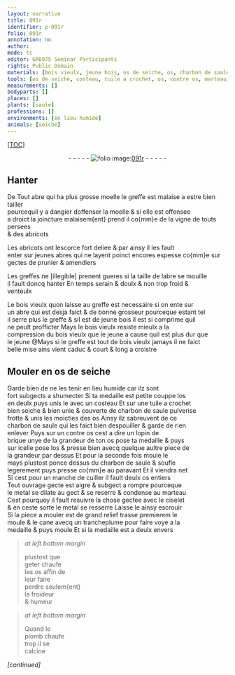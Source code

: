 ```yaml
---
layout: narrative
title: 091r
identifier: p-091r
folio: 091r
annotation: no
author:
mode: tc
editor: GR8975 Seminar Participants
rights: Public Domain
materials: [bois vieulx, jeune bois, os de seiche, os, charbon de saule pulverise, charbon de saule, brique, metal, plomb]
tools: [os de seiche, costeau, tuile a crochet, os, contre os, marteau, ciselet, moule, trancheplume]
measurements: []
bodyparts: []
places: []
plants: [saule]
professions: []
environments: [en lieu humide]
animals: [seiche]
---
```


<p><a href="{{site.url}}/{{base.url}}/diplomatic/">[TOC]</a></p><div class="folio" align="center">- - - - - <a href="http://gallica.bnf.fr/ark:/12148/btv1b10500001g/f187.image" target="_blank"><img src="https://cu-mkp.github.io/2017-workshop-edition/assets/photo-icon.png" alt="folio image: " style="display:inline-block; margin-bottom:-3px;"/>091r</a> - - - - - </div>  
  

## Hanter

 
De Tout abre qui ha plus grosse moelle <span class="add">le greffe</span> est malaise a <span class="del">estre</span> <span class="add">bien</span> tailler<br/> pourcequil y a dangier doffenser la moelle & si elle est offensee<br/> a droict la joincture malaisem{ent} prend il co{mm}e de la vigne de touts persees<br/> & des abricots
 
Les abricots ont lescorce fort deliee & par ainsy il les fault<br/> enter sur jeunes abres qui ne layent poinct encores espesse co{mm}e sur<br/> gectes de prunier & amendiers
 
Les greffes ne <span class="del">[illegible]</span> prenent gueres si la taille de labre se mouille<br/> il fault doncq hanter En temps serain & doulx & non trop froid &<br/> venteulx
 
Le <span class="m">bois vieulx</span> quon laisse au greffe est necessaire si on ente sur<br/> un abre qui est desja faict & de bonne grosseur pourceque estant tel<br/> il serre plus le greffe & sil est de <span class="m">jeune bois</span> il est si comprime quil<br/> ne peult profficter Mays le <span class="m">bois vieulx</span> resiste mieulx a la<br/> compression du <span class="m">bois vieulx</span> <span class="del">que le jeune</span> a cause quil est plus dur que<br/> le jeune @Mays si le greffe est tout de <span class="m">bois vieulx</span> jamays il ne faict<br/> belle mise ains vient caduc & court & long a croistre

 
  

## Mouler en <span class="tl"><span class="m">os de <span class="al">seiche</span></span></span>

 
Garde bien de ne les tenir <span class="env">en lieu humide</span> car ilz sont<br/> fort subgects a shumecter Si ta medaille est petite couppe l<span class="m">os</span><br/> en deulx puys unis le avec un <span class="tl">costeau</span> Et sur une <span class="tl">tuile a crochet</span><br/> bien seiche & bien unie & couverte de <span class="m">charbon de <span class="pa">saule</span> pulverise</span><br/> frotte & unis les moicties des <span class="tl"><span class="m">os</span></span> Ainsy ilz sabreuvent de ce<br/> <span class="m">charbon de <span class="pa">saule</span></span> qui les faict bien despouiller & garde de rien<br/> enlever Puys sur un <span class="tl">contre os</span> cest a dire un lopin de<br/> <span class="m">brique</span> unye de la grandeur de ton <span class="tl"><span class="m">os</span></span> pose ta medaille & puys<br/> sur icelle pose l<span class="tl"><span class="m">os</span></span> & presse bien avecq quelque aultre piece de<br/> la grandeur par dessus Et pour la seconde fois moule le<br/> mays plustost ponce dessus du <span class="m">charbon de <span class="pa">saule</span></span> & soufle<br/> legerement puys presse co{mm}e au paravant Et il viendra net<br/> Si cest pour un manche de cuiller il fault deulx <span class="tl"><span class="m">os</span></span> entiers<br/> Tout ouvrage gecte est aigre & subgect a rompre pourceque<br/> le <span class="m">metal</span> se dilate au gect & se reserre & condense au <span class="tl">marteau</span><br/> Cest pourquoy il fault resuivre la chose gectee avec le <span class="tl">ciselet</span><br/> & en ceste sorte le <span class="m">metal</span> se resserre Laisse le ainsy escrouir<br/> Si la piece a mouler est de grand relief trasse premierem le<br/> <span class="tl">moule</span> & le cane avecq un <span class="tl">trancheplume</span> pour faire voye a la<br/> medaille & puys moule Et si la medaille est a deulx envers
 
> *at left bottom margin*
> 
> 
>  plustost que<br/> geter chaufe<br/> les <span class="tl"><span class="m">os</span></span> affin de<br/> leur faire<br/> perdre seulem{ent}<br/> la froideur<br/> & humeur
 
> *at left bottom margin*
> 
> 
>  Quand le<br/> <span class="m">plomb</span> chaufe<br/> trop il se<br/> calcine
 
*[continued]*
 
